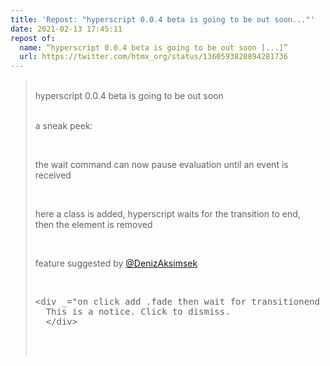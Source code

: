 ```yaml
---
title: 'Repost: "hyperscript 0.0.4 beta is going to be out soon..."'
date: 2021-02-13 17:45:11
repost of:
  name: “hyperscript 0.0.4 beta is going to be out soon [...]”
  url: https://twitter.com/htmx_org/status/1360593828894281736
---
```


<blockquote style="white-space: pre-wrap">
hyperscript 0.0.4 beta is going to be out soon

a sneak peek:

the wait command can now pause evaluation until an event is received

here a class is added, hyperscript waits for the transition to end, then the
element is removed

feature suggested by <a href="/">@DenizAksimsek</a>

<pre class="language-html">
&lt;div _="on click add .fade then wait for transitionend then remove">
  This is a notice. Click to dismiss.
  &lt;/div>
</pre>
</blockquote>
